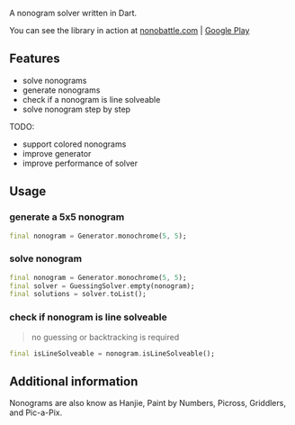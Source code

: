 <!--
This README describes the package. If you publish this package to pub.dev,
this README's contents appear on the landing page for your package.

For information about how to write a good package README, see the guide for
[writing package pages](https://dart.dev/guides/libraries/writing-package-pages).

For general information about developing packages, see the Dart guide for
[creating packages](https://dart.dev/guides/libraries/create-library-packages)
and the Flutter guide for
[developing packages and plugins](https://flutter.dev/developing-packages).
-->

A nonogram solver written in Dart.

You can see the library in action at [nonobattle.com](https://www.nonobattle.com) | [Google Play](https://play.google.com/store/apps/details?id=com.nonobattle&referrer=utm_source%3Dpub.dev%26utm_medium%3Dpackage)

## Features

- solve nonograms
- generate nonograms
- check if a nonogram is line solveable
- solve nonogram step by step

TODO:

- support colored nonograms
- improve generator
- improve performance of solver

## Usage

### generate a 5x5 nonogram

```dart
final nonogram = Generator.monochrome(5, 5);
```

### solve nonogram

```dart
final nonogram = Generator.monochrome(5, 5);
final solver = GuessingSolver.empty(nonogram);
final solutions = solver.toList();
```

### check if nonogram is line solveable

> no guessing or backtracking is required

```dart
final isLineSolveable = nonogram.isLineSolveable();
```

## Additional information

Nonograms are also know as Hanjie, Paint by Numbers, Picross, Griddlers, and Pic-a-Pix.
